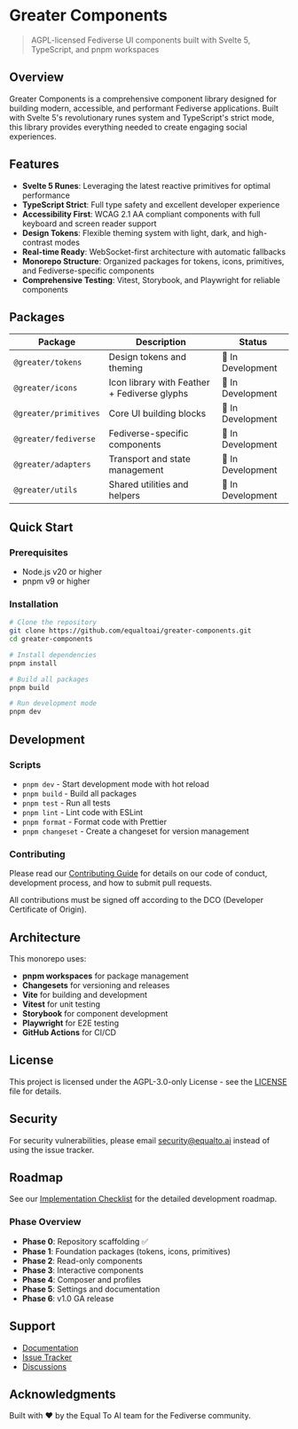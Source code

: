 # Greater Components

> AGPL-licensed Fediverse UI components built with Svelte 5, TypeScript, and pnpm workspaces

## Overview

Greater Components is a comprehensive component library designed for building modern, accessible, and performant Fediverse applications. Built with Svelte 5's revolutionary runes system and TypeScript's strict mode, this library provides everything needed to create engaging social experiences.

## Features

- **Svelte 5 Runes**: Leveraging the latest reactive primitives for optimal performance
- **TypeScript Strict**: Full type safety and excellent developer experience
- **Accessibility First**: WCAG 2.1 AA compliant components with full keyboard and screen reader support
- **Design Tokens**: Flexible theming system with light, dark, and high-contrast modes
- **Real-time Ready**: WebSocket-first architecture with automatic fallbacks
- **Monorepo Structure**: Organized packages for tokens, icons, primitives, and Fediverse-specific components
- **Comprehensive Testing**: Vitest, Storybook, and Playwright for reliable components

## Packages

| Package | Description | Status |
|---------|-------------|--------|
| `@greater/tokens` | Design tokens and theming | 🚧 In Development |
| `@greater/icons` | Icon library with Feather + Fediverse glyphs | 🚧 In Development |
| `@greater/primitives` | Core UI building blocks | 🚧 In Development |
| `@greater/fediverse` | Fediverse-specific components | 🚧 In Development |
| `@greater/adapters` | Transport and state management | 🚧 In Development |
| `@greater/utils` | Shared utilities and helpers | 🚧 In Development |

## Quick Start

### Prerequisites

- Node.js v20 or higher
- pnpm v9 or higher

### Installation

```bash
# Clone the repository
git clone https://github.com/equaltoai/greater-components.git
cd greater-components

# Install dependencies
pnpm install

# Build all packages
pnpm build

# Run development mode
pnpm dev
```

## Development

### Scripts

- `pnpm dev` - Start development mode with hot reload
- `pnpm build` - Build all packages
- `pnpm test` - Run all tests
- `pnpm lint` - Lint code with ESLint
- `pnpm format` - Format code with Prettier
- `pnpm changeset` - Create a changeset for version management

### Contributing

Please read our [Contributing Guide](CONTRIBUTING.md) for details on our code of conduct, development process, and how to submit pull requests.

All contributions must be signed off according to the DCO (Developer Certificate of Origin).

## Architecture

This monorepo uses:

- **pnpm workspaces** for package management
- **Changesets** for versioning and releases
- **Vite** for building and development
- **Vitest** for unit testing
- **Storybook** for component development
- **Playwright** for E2E testing
- **GitHub Actions** for CI/CD

## License

This project is licensed under the AGPL-3.0-only License - see the [LICENSE](LICENSE) file for details.

## Security

For security vulnerabilities, please email security@equalto.ai instead of using the issue tracker.

## Roadmap

See our [Implementation Checklist](IMPLEMENTATION_CHECKLIST.md) for the detailed development roadmap.

### Phase Overview

- **Phase 0**: Repository scaffolding ✅
- **Phase 1**: Foundation packages (tokens, icons, primitives)
- **Phase 2**: Read-only components
- **Phase 3**: Interactive components
- **Phase 4**: Composer and profiles
- **Phase 5**: Settings and documentation
- **Phase 6**: v1.0 GA release

## Support

- [Documentation](https://greater-components.equalto.ai)
- [Issue Tracker](https://github.com/equaltoai/greater-components/issues)
- [Discussions](https://github.com/equaltoai/greater-components/discussions)

## Acknowledgments

Built with ❤️ by the Equal To AI team for the Fediverse community.
